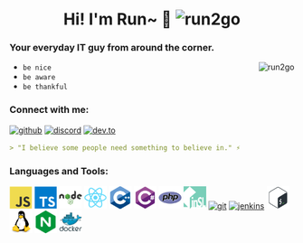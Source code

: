 <h1 align="center">Hi! I'm Run~ 🖤 <img src="https://komarev.com/ghpvc/?username=run2go&label=Profile%20views&color=0e75b6&style=flat" alt="run2go"/></h1>
<h3 align="left">Your everyday IT guy from around the corner.</h3>

<img align="right" src="https://github-readme-stats.vercel.app/api/top-langs?username=run2go&locale=en&layout=compact&theme=transparent" alt="run2go"/>

- `be nice`<br>
- `be aware`<br>
- `be thankful`<br>

<h3 align="left">Connect with me:</h3>
<p align="left">
 <a target="_blank" rel="noreferrer" href="https://github.com/run2go"><img align="center" src="https://raw.githubusercontent.com/rahuldkjain/github-profile-readme-generator/master/src/images/icons/Social/github.svg" alt="github" height="30" width="40"/></a>
 <a target="_blank" rel="noreferrer" href="https://discord.suso.ch" ><img align="center" src="https://raw.githubusercontent.com/rahuldkjain/github-profile-readme-generator/master/src/images/icons/Social/discord.svg" alt="discord" height="30" width="40"/></a>
 <a target="_blank" rel="noreferrer" href="https://dev.to/run" ><img align="center" src="https://raw.githubusercontent.com/rahuldkjain/github-profile-readme-generator/master/src/images/icons/Social/devto.svg" alt="dev.to" height="30" width="40"/></a>
</p>

```markdown
> "I believe some people need something to believe in." ⚡
```

<h3 align="left">Languages and Tools:</h3>
<p align="left">
 <a target="_blank" rel="noreferrer" href="https://developer.mozilla.org/en-US/docs/Web/JavaScript"><img src="https://raw.githubusercontent.com/devicons/devicon/master/icons/javascript/javascript-original.svg" alt="javascript" width="40" height="40"/></a>
 <a target="_blank" rel="noreferrer" href="https://www.typescriptlang.org/"><img src="https://raw.githubusercontent.com/devicons/devicon/refs/heads/master/icons/typescript/typescript-original.svg" alt="typescript" width="40" height="40"/></a>
 <a target="_blank" rel="noreferrer" href="https://nodejs.org/docs/latest/api/" ><img src="https://raw.githubusercontent.com/devicons/devicon/master/icons/nodejs/nodejs-original-wordmark.svg" alt="nodejs" width="40" height="40"/></a>
 <a target="_blank" rel="noreferrer" href="https://react.dev/reference/react" ><img src="https://raw.githubusercontent.com/devicons/devicon/refs/heads/master/icons/react/react-original.svg" alt="react" width="40" height="40"/></a>
 <a target="_blank" rel="noreferrer" href="https://learn.microsoft.com/en-us/cpp" ><img src="https://raw.githubusercontent.com/devicons/devicon/master/icons/cplusplus/cplusplus-original.svg" alt="cpp" width="40" height="40"/></a>
 <a target="_blank" rel="noreferrer" href="https://learn.microsoft.com/en-us/dotnet/csharp/" ><img src="https://raw.githubusercontent.com/devicons/devicon/master/icons/csharp/csharp-original.svg" alt="csharp" width="40" height="40"/></a>
 <a target="_blank" rel="noreferrer" href="https://www.php.net/manual/en/" ><img src="https://raw.githubusercontent.com/devicons/devicon/master/icons/php/php-original.svg" alt="php" width="40" height="40"/></a>
 <a target="_blank" rel="noreferrer" href="https://wiki.secondlife.com/wiki/LSL_Portal" ><img src="https://raw.githubusercontent.com/tirithcz/secondlife-logo-svg/master/Second%20Life%20LOGO%20-%20vector%20-%20text%20as%20curves%2010.svg" alt="lsl" width="40" height="40"/></a>
 <a target="_blank" rel="noreferrer" href="https://git-scm.com/docs" ><img src="https://raw.githubusercontent.com/git/git-scm.com/refs/heads/gh-pages/static/images/logos/downloads/Git-Icon-1788C.svg" alt="git" width="40" height="40"/></a>
 <a target="_blank" rel="noreferrer" href="https://docs.gitea.com/" ><img src="https://raw.githubusercontent.com/go-gitea/gitea/main/public/assets/img/gitea.svg" alt="jenkins" width="40" height="40"/></a>
 <a target="_blank" rel="noreferrer" href="https://linux.die.net/man/1/bash" ><img src="https://raw.githubusercontent.com/devicons/devicon/refs/heads/master/icons/bash/bash-original.svg" alt="bash" width="40" height="40"/></a>
 <a target="_blank" rel="noreferrer" href="https://docs.kernel.org/" ><img src="https://raw.githubusercontent.com/devicons/devicon/master/icons/linux/linux-original.svg" alt="linux" width="40" height="40"/></a>
 <a target="_blank" rel="noreferrer" href="https://nginx.org/en/docs/" ><img src="https://raw.githubusercontent.com/devicons/devicon/master/icons/nginx/nginx-original.svg" alt="nginx" width="40" height="40"/></a>
 <a target="_blank" rel="noreferrer" href="https://docs.docker.com/engine/" ><img src="https://raw.githubusercontent.com/devicons/devicon/master/icons/docker/docker-original-wordmark.svg" alt="docker" width="40" height="40"/></a>
</p>
